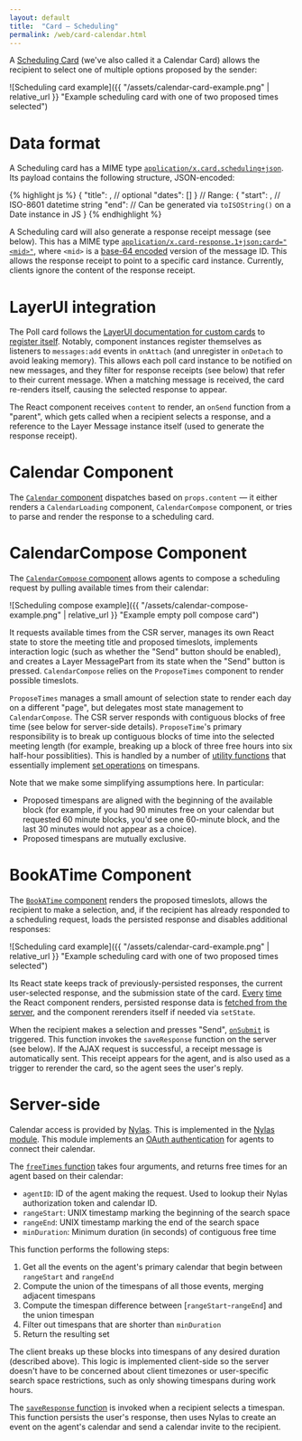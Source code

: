 ```yaml
---
layout: default
title:  "Card — Scheduling"
permalink: /web/card-calendar.html
---
```


A [Scheduling Card][scheduling-card] (we've also called it a Calendar Card) allows the recipient to select one of multiple options proposed by the sender:

![Scheduling card example]({{ "/assets/calendar-card-example.png" | relative_url }} "Example scheduling card with one of two proposed times selected")

# Data format
A Scheduling card has a MIME type [`application/x.card.scheduling+json`][scheduling-card-mime]. Its payload contains the following structure, JSON-encoded:

{% highlight js %}
{
  "title": <string>,  // optional
  "dates": [<range>]
}
// Range:
{
  "start": <string>,  // ISO-8601 datetime string
  "end": <string>     // Can be generated via `toISOString()` on a Date instance in JS
}
{% endhighlight %}

A Scheduling card will also generate a response receipt message (see below). This has a MIME type [`application/x.card-response.1+json;card="<mid>"`][scheduling-card-response-mime], where `<mid>` is a [base-64 encoded][scheduling-card-btoa] version of the message ID. This allows the response receipt to point to a specific card instance. Currently, clients ignore the content of the response receipt.

# LayerUI integration
The Poll card follows the [LayerUI documentation for custom cards][lui-custom-cards] to [register itself][scheduling-card-register]. Notably, component instances register themselves as listeners to `messages:add` events in `onAttach` (and unregister in `onDetach` to avoid leaking memory). This allows each poll card instance to be notified on new messages, and they filter for response receipts (see below) that refer to their current message. When a matching message is received, the card re-renders itself, causing the selected response to appear.

The React component receives `content` to render, an `onSend` function from a "parent", which gets called when a recipient selects a response, and a reference to the Layer Message instance itself (used to generate the response receipt).

# Calendar Component
The [`Calendar` component][calendar-component] dispatches based on `props.content` — it either renders a `CalendarLoading` component, `CalendarCompose` component, or tries to parse and render the response to a scheduling card.

# CalendarCompose Component
The [`CalendarCompose` component][calendar-compose-component] allows agents to compose a scheduling request by pulling available times from their calendar:

![Scheduling compose example]({{ "/assets/calendar-compose-example.png" | relative_url }} "Example empty poll compose card")

It requests available times from the CSR server, manages its own React state to store the meeting title and proposed timeslots, implements interaction logic (such as whether the "Send" button should be enabled), and creates a Layer MessagePart from its state when the "Send" button is pressed. `CalendarCompose` relies on the `ProposeTimes` component to render possible timeslots.

`ProposeTimes` manages a small amount of selection state to render each day on a different "page", but delegates most state management to `CalendarCompose`. The CSR server responds with contiguous blocks of free time (see below for server-side details). `ProposeTime`'s primary responsibility is to break up contiguous blocks of time into the selected meeting length (for example, breaking up a block of three free hours into six half-hour possiblities). This is handled by a number of [utility functions][calendar-utility-functions] that essentially implement [set operations][set-operations] on timespans.

Note that we make some simplifying assumptions here. In particular:
  * Proposed timespans are aligned with the beginning of the available block (for example, if you had 90 minutes free on your calendar but requested 60 minute blocks, you'd see one 60-minute block, and the last 30 minutes would not appear as a choice).
  * Proposed timespans are mutually exclusive.

# BookATime Component
The [`BookATime` component][book-a-time-component] renders the proposed timeslots, allows the recipient to make a selection, and, if the recipient has already responded to a scheduling request, loads the persisted response and disables additional responses:

![Scheduling card example]({{ "/assets/calendar-card-example.png" | relative_url }} "Example scheduling card with one of two proposed times selected")

Its React state keeps track of previously-persisted responses, the current user-selected response, and the submission state of the card. [Every][book-a-time-component-did-mount] [time][book-a-time-component-will-receive-props] the React component renders, persisted response data is [fetched from the server][book-a-time-load-responses], and the component rerenders itself if needed via `setState`.

When the recipient makes a selection and presses "Send", [`onSubmit`][book-a-time-onsubmit] is triggered. This function invokes the `saveResponse` function on the server (see below). If the AJAX request is successful, a receipt message is automatically sent. This receipt appears for the agent, and is also used as a trigger to rerender the card, so the agent sees the user's reply.

# Server-side
Calendar access is provided by [Nylas][nylas]. This is implemented in the [Nylas module][nylas-module]. This module implements an [OAuth authentication][nylas-oauth] for agents to connect their calendar.

The [`freeTimes` function][nylas-freetimes] takes four arguments, and returns free times for an agent based on their calendar:
  * `agentID`: ID of the agent making the request. Used to lookup their Nylas authorization token and calendar ID.
  * `rangeStart`: UNIX timestamp marking the beginning of the search space
  * `rangeEnd`: UNIX timestamp marking the end of the search space
  * `minDuration`: Minimum duration (in seconds) of contiguous free time

This function performs the following steps:
  1. Get all the events on the agent's primary calendar that begin between `rangeStart` and `rangeEnd`
  2. Compute the union of the timespans of all those events, merging adjacent timespans
  3. Compute the timespan difference between [`rangeStart`-`rangeEnd`] and the union timespan
  4. Filter out timespans that are shorter than `minDuration`
  5. Return the resulting set

The client breaks up these blocks into timespans of any desired duration (described above). This logic is implemented client-side so the server doesn't have to be concerned about client timezones or user-specific search space restrictions, such as only showing timespans during work hours.

The [`saveResponse` function][nylas-saveresponse] is invoked when a recipient selects a timespan. This function persists the user's response, then uses Nylas to create an event on the agent's calendar and send a calendar invite to the recipient.

[scheduling-card]: https://github.com/layerhq/csr/blob/41318ce900ec9c5864e020189ef14ef11e928db6/web/src/conversations/cards/Calendar.jsx
[scheduling-card-mime]: https://github.com/layerhq/csr/blob/41318ce900ec9c5864e020189ef14ef11e928db6/web/src/conversations/cards/Calendar.jsx#L261
[scheduling-card-response-mime]: https://github.com/layerhq/csr/blob/41318ce900ec9c5864e020189ef14ef11e928db6/web/src/conversations/cards/Calendar.jsx#L262
[scheduling-card-btoa]: https://github.com/layerhq/csr/blob/41318ce900ec9c5864e020189ef14ef11e928db6/web/src/conversations/cards/Calendar.jsx#L423
[lui-custom-cards]: https://docs.layer.com/sdk/webui/ui_customization#custom-cards
[scheduling-card-register]: https://github.com/layerhq/csr/blob/41318ce900ec9c5864e020189ef14ef11e928db6/web/src/conversations/cards/Calendar.jsx#L512-L564
[calendar-component]: https://github.com/layerhq/csr/blob/41318ce900ec9c5864e020189ef14ef11e928db6/web/src/conversations/cards/Calendar.jsx#L491-L510
[calendar-compose-component]: https://github.com/layerhq/csr/blob/41318ce900ec9c5864e020189ef14ef11e928db6/web/src/conversations/cards/Calendar.jsx#L268-L367
[calendar-utility-functions]: https://github.com/layerhq/csr/blob/41318ce900ec9c5864e020189ef14ef11e928db6/web/src/conversations/cards/Calendar.jsx#L27-L180
[set-operations]: https://en.wikipedia.org/wiki/Set_(mathematics)#Basic_operations
[book-a-time-component]: https://github.com/layerhq/csr/blob/41318ce900ec9c5864e020189ef14ef11e928db6/web/src/conversations/cards/Calendar.jsx#L369-L489
[book-a-time-component-did-mount]: https://github.com/layerhq/csr/blob/41318ce900ec9c5864e020189ef14ef11e928db6/web/src/conversations/cards/Calendar.jsx#L400-L402
[book-a-time-component-will-receive-props]: https://github.com/layerhq/csr/blob/41318ce900ec9c5864e020189ef14ef11e928db6/web/src/conversations/cards/Calendar.jsx#L403-L405
[book-a-time-load-responses]: https://github.com/layerhq/csr/blob/41318ce900ec9c5864e020189ef14ef11e928db6/web/src/conversations/cards/Calendar.jsx#L379-L399
[book-a-time-onsubmit]: https://github.com/layerhq/csr/blob/41318ce900ec9c5864e020189ef14ef11e928db6/web/src/conversations/cards/Calendar.jsx#L406-L431
[nylas]: https://nylas.com
[nylas-module]: https://github.com/layerhq/csr/blob/41318ce900ec9c5864e020189ef14ef11e928db6/api/src/nylas.js
[nylas-oauth]: https://github.com/layerhq/csr/blob/41318ce900ec9c5864e020189ef14ef11e928db6/api/src/nylas.js#L16-L100
[nylas-freetimes]: https://github.com/layerhq/csr/blob/41318ce900ec9c5864e020189ef14ef11e928db6/api/src/nylas.js#L102-L240
[nylas-saveresponse]: https://github.com/layerhq/csr/blob/41318ce900ec9c5864e020189ef14ef11e928db6/api/src/nylas.js#L242-L299